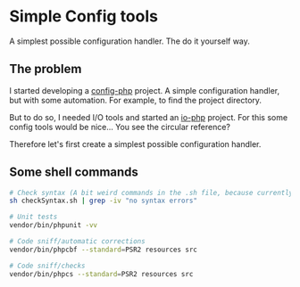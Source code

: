 # Simple Config tools

A simplest possible configuration handler. The do it yourself way.

## The problem

I started developing a [config-php](https://github.com/pascal-eberhard/config-php) project. A simple configuration handler, but with some automation. For example, to find the project directory.

But to do so, I needed I/O tools and started an [io-php](https://github.com/pascal-eberhard/io-php) project. For this some config tools would be nice... You see the circular reference?

Therefore let's first create a simplest possible configuration handler.

## Some shell commands

```bash
# Check syntax (A bit weird commands in the .sh file, because currently running at windows)
sh checkSyntax.sh | grep -iv "no syntax errors"

# Unit tests
vendor/bin/phpunit -vv

# Code sniff/automatic corrections
vendor/bin/phpcbf --standard=PSR2 resources src

# Code sniff/checks
vendor/bin/phpcs --standard=PSR2 resources src
```
